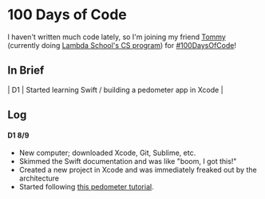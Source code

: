 # 100 Days of Code

I haven't written much code lately, so I'm joining my friend [Tommy](https://github.com/tommycollison/100_days_of_code/) (currently doing [Lambda School's CS program](http://go.lambdaschool.com/)) for [#100DaysOfCode](https://www.100daysofcode.com/)!

## In Brief

| D1 | Started learning Swift / building a pedometer app in Xcode |

## Log

#### D1 8/9
- New computer; downloaded Xcode, Git, Sublime, etc.
- Skimmed the Swift documentation and was like "boom, I got this!"
- Created a new project in Xcode and was immediately freaked out by the architecture
- Started following [this pedometer tutorial](https://makeapppie.com/2017/02/14/introducing-core-motion-make-a-pedometer/).